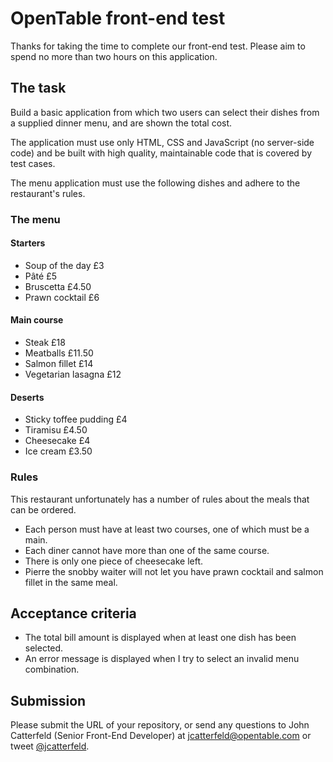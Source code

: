 OpenTable front-end test
========================

Thanks for taking the time to complete our front-end test.  Please aim to spend no more than two hours on this application.

## The task

Build a basic application from which two users can select their dishes from a supplied dinner menu, and are shown the total cost.

The application must use only HTML, CSS and JavaScript (no server-side code) and be built with high quality, maintainable code that is covered by test cases.

The menu application must use the following dishes and adhere to the restaurant's rules.

### The menu

#### Starters
- Soup of the day £3
- Pâté £5
- Bruscetta £4.50
- Prawn cocktail £6

#### Main course
- Steak £18
- Meatballs £11.50
- Salmon fillet £14
- Vegetarian lasagna £12

#### Deserts
- Sticky toffee pudding £4
- Tiramisu £4.50
- Cheesecake £4
- Ice cream £3.50


### Rules

This restaurant unfortunately has a number of rules about the meals that can be ordered.

- Each person must have at least two courses, one of which must be a main.
- Each diner cannot have more than one of the same course. 
- There is only one piece of cheesecake left.
- Pierre the snobby waiter will not let you have prawn cocktail and salmon fillet in the same meal.


## Acceptance criteria

- The total bill amount is displayed when at least one dish has been selected.
- An error message is displayed when I try to select an invalid menu combination.


## Submission

Please submit the URL of your repository, or send any questions to John Catterfeld (Senior Front-End Developer) at [jcatterfeld@opentable.com][mailto] or tweet [@jcatterfeld][tweet].

[mailto]: mailto:jcatterfeld@opentable.com
[tweet]: http://www.twitter.com/jcatterfeld
